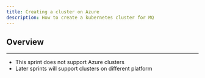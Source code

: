 ```yaml
---
title: Creating a cluster on Azure
description: How to create a kubernetes cluster for MQ
---
```


<PageDescription>


</PageDescription>

## Overview


---

* This sprint does not support Azure clusters
* Later sprints will support clusters on different platform

